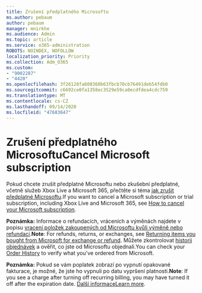 ```yaml
---
title: Zrušení předplatného Microsoftu
ms.author: pebaum
author: pebaum
manager: mnirkhe
ms.audience: Admin
ms.topic: article
ms.service: o365-administration
ROBOTS: NOINDEX, NOFOLLOW
localization_priority: Priority
ms.collection: Adm_O365
ms.custom:
- "9002287"
- "4420"
ms.openlocfilehash: 3f26128fa608360b63fbcb70cb76491deb54fdb0
ms.sourcegitcommit: c6692ce0fa1358ec3529e59ca0ecdfdea4cdc759
ms.translationtype: MT
ms.contentlocale: cs-CZ
ms.lasthandoff: 09/14/2020
ms.locfileid: "47683647"
---
```

# <a name="cancel-microsoft-subscription"></a><span data-ttu-id="06b39-102">Zrušení předplatného Microsoftu</span><span class="sxs-lookup"><span data-stu-id="06b39-102">Cancel Microsoft subscription</span></span>

<span data-ttu-id="06b39-103">Pokud chcete zrušit předplatné Microsoftu nebo zkušební předplatné, včetně služeb Xbox Live a Microsoft 365, přečtěte si téma [jak zrušit předplatné Microsoftu](https://support.microsoft.com/help/4027815).</span><span class="sxs-lookup"><span data-stu-id="06b39-103">If you want to cancel a Microsoft subscription or trial subscription, including Xbox Live and Microsoft 365, see [How to cancel your Microsoft subscription](https://support.microsoft.com/help/4027815).</span></span>

<span data-ttu-id="06b39-104">**Poznámka:** Informace o refundacích, vráceních a výměnách najdete v popisu [vracení položek zakoupených od Microsoftu kvůli výměně nebo refundaci](https://support.microsoft.com/help/10558).</span><span class="sxs-lookup"><span data-stu-id="06b39-104">**Note**: For refunds, returns, or exchanges, see [Returning items you bought from Microsoft for exchange or refund](https://support.microsoft.com/help/10558).</span></span> <span data-ttu-id="06b39-105">Můžete zkontrolovat [historii objednávek](https://account.microsoft.com/billing/orders/) a ověřit, co jste od Microsoftu objednali.</span><span class="sxs-lookup"><span data-stu-id="06b39-105">You can check your [Order History](https://account.microsoft.com/billing/orders/) to verify what you've ordered from Microsoft.</span></span> 

<span data-ttu-id="06b39-106">**Poznámka:** Pokud se vám poplatek zobrazí po vypnutí opakované fakturace, je možné, že jste ho vypnuli po datu vypršení platnosti.</span><span class="sxs-lookup"><span data-stu-id="06b39-106">**Note**: If you see a charge after turning off recurring billing, you may have turned it off after the expiration date.</span></span> <span data-ttu-id="06b39-107">[Další informace](https://support.microsoft.com/help/10640)</span><span class="sxs-lookup"><span data-stu-id="06b39-107">[Learn more](https://support.microsoft.com/help/10640).</span></span> 
